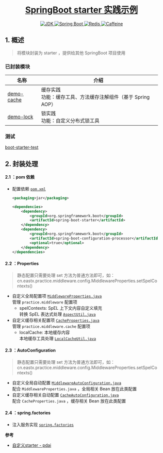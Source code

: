 <h1 align="center">
    <a href="https://github.com/EastX/java-practice-demos/tree/main/boot-starter">
        SpringBoot starter 实践示例
    </a>
</h1>

<p align="center">
    <a href="https://www.oracle.com/java/technologies/downloads/archive/">
        <img alt="JDK" src="https://img.shields.io/badge/JDK-1.8.0_201-e67621.svg"/>
    </a>
    <a href="https://docs.spring.io/spring-boot/docs/2.7.9/reference/html/">
        <img alt="Spring Boot" src="https://img.shields.io/badge/Spring Boot-2.7.9-6db33f.svg"/>
    </a>
    <a href="https://redis.io/">
        <img alt="Redis" src="https://img.shields.io/badge/Redis-6.0 lettuce-dc382c.svg"/>
    </a>
    <a href="https://github.com/ben-manes/caffeine">
        <img alt="Caffeine" src="https://img.shields.io/badge/Caffeine-2.9.3-6db33f.svg"/>
    </a>
</p>

## 1. 概述
> 将模块封装为 starter ，提供给其他 SpringBoot 项目使用

### 已封装模块
| 名称 | 介绍 |
| --- | --- |
| [demo-cache](../demo-cache) | 缓存实践<br>功能：缓存工具、方法缓存注解组件（基于 Spring AOP） |
| [demo-lock](../demo-lock)   | 锁实践<br>功能：自定义分布式锁工具 |

### 测试
[boot-starter-test](../boot-starter-test)

## 2. 封装处理
#### 2.1 ：pom 依赖
- 配置依赖 [`pom.xml`](./pom.xml)
    ```xml
    <packaging>jar</packaging>
  
    <dependencies>
        <dependency>
            <groupId>org.springframework.boot</groupId>
            <artifactId>spring-boot-starter</artifactId>
        </dependency>
        <dependency>
            <groupId>org.springframework.boot</groupId>
            <artifactId>spring-boot-configuration-processor</artifactId>
            <optional>true</optional>
        </dependency>
    </dependencies>
    ```

#### 2.2 ：Properties
> 静态配置只需要处理 set 方法为普通方法即可，如：cn.eastx.practice.middleware.config.MiddlewareProperties.setSpelContexts()

- 自定义全局配置项 [`MiddlewareProperties.java`](./src/main/java/cn/eastx/practice/middleware/config/MiddlewareProperties.java)
<br> 管理 `practice.middleware` 配置项
    - spelContexts: SpEL 上下文内容自定义填充
      <br> 转换 SpEL 表达式处理 [`AspectUtil.java`](./src/main/java/cn/eastx/practice/middleware/util/AspectUtil.java)
- 自定义缓存相关配置项 [`CacheProperties.java`](./src/main/java/cn/eastx/practice/middleware/config/CacheProperties.java)
  <br> 管理 `practice.middleware.cache` 配置项
  - localCache: 本地缓存内容
    <br> 本地缓存工具处理 [`LocalCacheUtil.java`](./src/main/java/cn/eastx/practice/middleware/util/LocalCacheUtil.java)

#### 2.3 ：AutoConfiguration
> 静态配置只需要处理 set 方法为普通方法即可，如：cn.eastx.practice.middleware.config.MiddlewareProperties.setSpelContexts()

- 自定义全局自动配置 [`MiddlewareAutoConfiguration.java`](./src/main/java/cn/eastx/practice/middleware/config/MiddlewareAutoConfiguration.java)
  <br> 配合 `MiddlewareProperties.java` ，全局相关 Bean 放在此类配置
- 自定义缓存相关自动配置 [`CacheAutoConfiguration.java`](./src/main/java/cn/eastx/practice/middleware/config/CacheAutoConfiguration.java)
  <br> 配合 `CacheProperties.java` ，缓存相关 Bean 放在此类配置

#### 2.4 ：spring.factories
- 注入服务实现 [`spring.factories`](./src/main/resources/META-INF/spring.factories)

**参考**
- [自定义starter - pdai](https://pdai.tech/md/spring/springboot/springboot-y-starter.html#%E5%B0%81%E8%A3%85starter)


